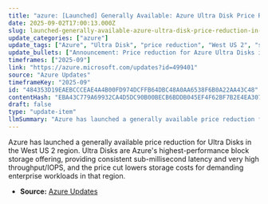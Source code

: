 ```yaml
---
title: "azure: [Launched] Generally Available: Azure Ultra Disk Price Reduction in West US 2"
date: 2025-09-02T17:00:13.000Z
slug: launched-generally-available-azure-ultra-disk-price-reduction-in-west-us-2
update_categories: ["azure"]
update_tags: ["Azure", "Ultra Disk", "price reduction", "West US 2", "storage", "general availability", "cloud costs"]
update_bullets: ["Announcement: Price reduction for Azure Ultra Disks in West US 2 is now generally available.", "Scope: Applies to Ultra Disk block storage in the West US 2 region.", "Technology: Ultra Disks deliver consistent low sub-millisecond latency and extremely high performance (throughput/IOPS) suitable for demanding enterprise production workloads.", "Customer impact: Reduced storage costs for workloads that require high-performance managed disks; customers can evaluate using Ultra Disks or moving existing workloads to take advantage of the lower prices.", "Availability: Launched and available now in the specified region."]
timeframes: ["2025-09"]
link: "https://azure.microsoft.com/updates?id=499401"
source: "Azure Updates"
timeframeKey: "2025-09"
id: "484353D19EAEBCCCEAE4A4B00FD974DCFFB64DBC48A0AA6538F6B0A22AA43C48"
contentHash: "EBA43C779A69932CA4D5DC90B00BECB6BDDB045EF4F62BF7B2E4EA307F0414BA"
draft: false
type: "update-item"
llmSummary: "Azure has launched a generally available price reduction for Ultra Disks in the West US 2 region. Ultra Disks are Azure's highest-performance block storage offering, providing consistent sub-millisecond latency and very high throughput/IOPS, and the price cut lowers storage costs for demanding enterprise workloads in that region."
---
```


Azure has launched a generally available price reduction for Ultra Disks in the West US 2 region. Ultra Disks are Azure's highest-performance block storage offering, providing consistent sub-millisecond latency and very high throughput/IOPS, and the price cut lowers storage costs for demanding enterprise workloads in that region.

- **Source:** [Azure Updates](https://azure.microsoft.com/updates?id=499401)
